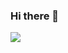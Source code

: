 ### Hi there 👋

<picture>
<source 
  srcset="https://github-readme-stats.vercel.app/api?username=matheusgiove&show_icons=true&theme=dark"
  media="(prefers-color-scheme: dark)"
/>
<img src="https://github-readme-stats.vercel.app/api?username=anuraghazra&show_icons=true" 
/>
<source 
  srcset="https://github-readme-stats.vercel.app/api/top-langs/?username=matheusgiove&layout=compact"
/>
</picture>
